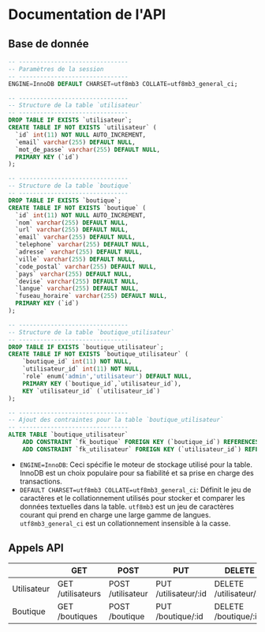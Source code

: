 # Documentation de l'API

## Base de donnée

```sql
-- -------------------------------
-- Paramètres de la session
-- -------------------------------
ENGINE=InnoDB DEFAULT CHARSET=utf8mb3 COLLATE=utf8mb3_general_ci;

-- -------------------------------
-- Structure de la table `utilisateur`
-- -------------------------------
DROP TABLE IF EXISTS `utilisateur`; 
CREATE TABLE IF NOT EXISTS `utilisateur` (
  `id` int(11) NOT NULL AUTO_INCREMENT,
  `email` varchar(255) DEFAULT NULL,
  `mot_de_passe` varchar(255) DEFAULT NULL,
  PRIMARY KEY (`id`)
);

-- -------------------------------
-- Structure de la table `boutique`
-- -------------------------------
DROP TABLE IF EXISTS `boutique`;
CREATE TABLE IF NOT EXISTS `boutique` (
  `id` int(11) NOT NULL AUTO_INCREMENT,
  `nom` varchar(255) DEFAULT NULL,
  `url` varchar(255) DEFAULT NULL,
  `email` varchar(255) DEFAULT NULL,
  `telephone` varchar(255) DEFAULT NULL,
  `adresse` varchar(255) DEFAULT NULL,
  `ville` varchar(255) DEFAULT NULL,
  `code_postal` varchar(255) DEFAULT NULL,
  `pays` varchar(255) DEFAULT NULL,
  `devise` varchar(255) DEFAULT NULL,
  `langue` varchar(255) DEFAULT NULL,
  `fuseau_horaire` varchar(255) DEFAULT NULL,
  PRIMARY KEY (`id`)
);

-- -------------------------------
-- Structure de la table `boutique_utilisateur`
-- -------------------------------
DROP TABLE IF EXISTS `boutique_utilisateur`;
CREATE TABLE IF NOT EXISTS `boutique_utilisateur` (
    `boutique_id` int(11) NOT NULL,
    `utilisateur_id` int(11) NOT NULL,
    `role` enum('admin','utilisateur') DEFAULT NULL,
    PRIMARY KEY (`boutique_id`,`utilisateur_id`),
    KEY `utilisateur_id` (`utilisateur_id`)
);

-- -------------------------------
-- Ajout des contraintes pour la table `boutique_utilisateur`
-- -------------------------------
ALTER TABLE `boutique_utilisateur`
    ADD CONSTRAINT `fk_boutique` FOREIGN KEY (`boutique_id`) REFERENCES `boutique` (`id`),
    ADD CONSTRAINT `fk_utilisateur` FOREIGN KEY (`utilisateur_id`) REFERENCES `utilisateur` (`id`);
```

- `ENGINE=InnoDB`: Ceci spécifie le moteur de stockage utilisé pour la table. InnoDB est un choix populaire pour sa fiabilité et sa prise en charge des transactions.
- `DEFAULT CHARSET=utf8mb3 COLLATE=utf8mb3_general_ci`: Définit le jeu de caractères et le collationnement utilisés pour stocker et comparer les données textuelles dans la table. `utf8mb3` est un jeu de caractères courant qui prend en charge une large gamme de langues. `utf8mb3_general_ci` est un collationnement insensible à la casse.

## Appels API

|             | GET               | POST              | PUT                  | DELETE                  |
| ----------- | ----------------- | ----------------- | -------------------- | ----------------------- |
| Utilisateur | GET /utilisateurs | POST /utilisateur | PUT /utilisateur/:id | DELETE /utilisateur/:id |
| Boutique    | GET /boutiques    | POST /boutique    | PUT /boutique/:id    | DELETE /boutique/:id    |
